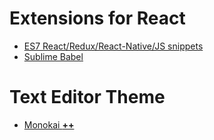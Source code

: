 <!-- <iframe width="916" height="515" src="https://www.youtube.com/embed/SAX6RMEFVM4" frameborder="0" allow="accelerometer; autoplay; encrypted-media; gyroscope; picture-in-picture" allowfullscreen></iframe> -->

# Extensions for React

- [ES7 React/Redux/React-Native/JS snippets](https://marketplace.visualstudio.com/items?itemName=dsznajder.es7-react-js-snippets)
- [Sublime Babel](https://marketplace.visualstudio.com/items?itemName=joshpeng.sublime-babel-vscode)

# Text Editor Theme

- [Monokai **++**](https://marketplace.visualstudio.com/items?itemName=dcasella.monokai-plusplus)
